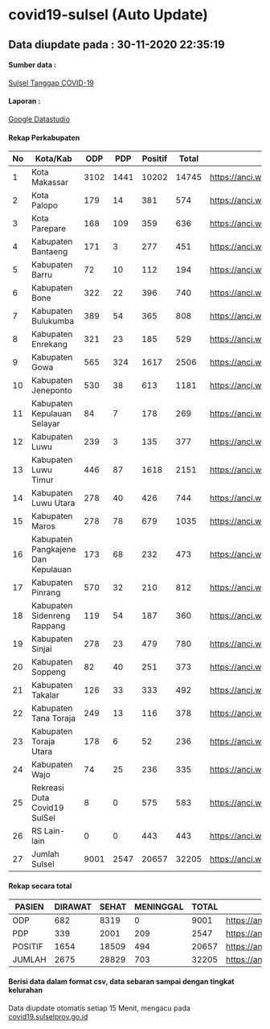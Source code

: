 
# covid19-sulsel (Auto Update)

## Data diupdate pada : 30-11-2020 22:35:19

#### Sumber data :
[Sulsel Tanggap COVID-19](https://covid19.sulselprov.go.id)

#### Laporan :
[Google Datastudio](https://datastudio.google.com/s/jythWGc1j4w)

#### Rekap Perkabupaten 
|No|Kota/Kab|ODP|PDP|Positif|Total|Link|
| --- | --- | --- | --- | --- | --- | --- |
|1|Kota Makassar|3102|1441|10202|14745|https://anci.web.id/cor/kota_makassar|
|2|Kota Palopo|179|14|381|574|https://anci.web.id/cor/kota_palopo|
|3|Kota Parepare|168|109|359|636|https://anci.web.id/cor/kota_parepare|
|4|Kabupaten Bantaeng|171|3|277|451|https://anci.web.id/cor/kabupaten_bantaeng|
|5|Kabupaten Barru|72|10|112|194|https://anci.web.id/cor/kabupaten_barru|
|6|Kabupaten Bone|322|22|396|740|https://anci.web.id/cor/kabupaten_bone|
|7|Kabupaten Bulukumba|389|54|365|808|https://anci.web.id/cor/kabupaten_bulukumba|
|8|Kabupaten Enrekang|321|23|185|529|https://anci.web.id/cor/kabupaten_enrekang|
|9|Kabupaten Gowa|565|324|1617|2506|https://anci.web.id/cor/kabupaten_gowa|
|10|Kabupaten Jeneponto|530|38|613|1181|https://anci.web.id/cor/kabupaten_jeneponto|
|11|Kabupaten Kepulauan Selayar|84|7|178|269|https://anci.web.id/cor/kabupaten_kepulauan_selayar|
|12|Kabupaten Luwu|239|3|135|377|https://anci.web.id/cor/kabupaten_luwu|
|13|Kabupaten Luwu Timur|446|87|1618|2151|https://anci.web.id/cor/kabupaten_luwu_timur|
|14|Kabupaten Luwu Utara|278|40|426|744|https://anci.web.id/cor/kabupaten_luwu_utara|
|15|Kabupaten Maros|278|78|679|1035|https://anci.web.id/cor/kabupaten_maros|
|16|Kabupaten Pangkajene Dan Kepulauan|173|68|232|473|https://anci.web.id/cor/kabupaten_pangkajene_dan_kepulauan|
|17|Kabupaten Pinrang|570|32|210|812|https://anci.web.id/cor/kabupaten_pinrang|
|18|Kabupaten Sidenreng Rappang|119|54|187|360|https://anci.web.id/cor/kabupaten_sidenreng_rappang|
|19|Kabupaten Sinjai|278|23|479|780|https://anci.web.id/cor/kabupaten_sinjai|
|20|Kabupaten Soppeng|82|40|251|373|https://anci.web.id/cor/kabupaten_soppeng|
|21|Kabupaten Takalar|126|33|333|492|https://anci.web.id/cor/kabupaten_takalar|
|22|Kabupaten Tana Toraja|249|13|116|378|https://anci.web.id/cor/kabupaten_tana_toraja|
|23|Kabupaten Toraja Utara|178|6|52|236|https://anci.web.id/cor/kabupaten_toraja_utara|
|24|Kabupaten Wajo|74|25|236|335|https://anci.web.id/cor/kabupaten_wajo|
|25|Rekreasi Duta Covid19 SulSel|8|0|575|583|https://anci.web.id/cor/rekreasi_duta_covid19_sulsel|
|26|RS Lain-lain|0|0|443|443|https://anci.web.id/cor/rs_lain-lain|
|27|Jumlah Sulsel|9001|2547|20657|32205|https://anci.web.id/cor/jumlah_sulsel|

#### Rekap secara total

| PASIEN | DIRAWAT | SEHAT | MENINGGAL | TOTAL | LINK |
| ---- | -------- | ---- | ---- |  ---- | ---- |
| ODP | 682 | 8319 | 0 | 9001 | https://anci.web.id/cor/odp_detail.html |
| PDP | 339 | 2001 | 209 | 2547 | https://anci.web.id/cor/pdp_detail.html |
| POSITIF | 1654 | 18509 | 494 | 20657 | https://anci.web.id/cor/positif_detail.html |
| JUMLAH | 2675 | 28829 | 703 | 32205 | https://anci.web.id/cor/jumlah_sulsel/ |

 
#### Berisi data dalam format csv, data sebaran sampai dengan tingkat kelurahan

Data diupdate otomatis setiap 15 Menit, mengacu pada [covid19.sulselprov.go.id](https://covid19.sulselprov.go.id)

